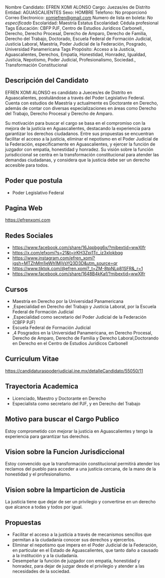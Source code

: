 Nombre Candidato: EFREN XOMI ALONSO
Cargo: Juezas/es de Distrito
Entidad: AGUASCALIENTES
Sexo: HOMBRE
Telefono: No proporcionó
Correo Electronico: xomiefren@gmail.com
Numero de lista en boleta: *No especificado*
Escolaridad: Maestría
Estatus Escolaridad: Cédula profesional
Tags Educación: CBFP PJF, Centro de Estudios Jurídicos Carbonell., Derecho, Derecho Procesal, Derecho de Amparo, Derecho de Familia, Derecho del Trabajo, Doctorado, Escuela Federal de Formación Judicial, Justicia Laboral, Maestría, Poder Judicial de la Federación, Posgrado, Universidad Panamericana
Tags Propósito: Acceso a la Justicia, Aguascalientes, Derechos, Empatía, Honestidad, Honradez, Igualdad, Justicia, Nepotismo, Poder Judicial, Profesionalismo, Sociedad., Transformación Constitucional


## Descripción del Candidato 

EFREN XOMI ALONSO es candidato a Jueces/es de Distrito en Aguascalientes, postulándose a través del Poder Legislativo Federal. Cuenta con estudios de Maestría y actualmente es Doctorante en Derecho, además de contar con diversas especializaciones en áreas como Derecho del Trabajo, Derecho Procesal y Derecho de Amparo.

Su motivación para buscar el cargo se basa en el compromiso con la mejora de la justicia en Aguascalientes, destacando la experiencia para garantizar los derechos ciudadanos.  Entre sus propuestas se encuentran facilitar el acceso a la justicia, eliminar el nepotismo en el Poder Judicial de la Federación, específicamente en Aguascalientes, y ejercer la función de juzgador con empatía, honestidad y honradez.  Su visión sobre la función jurisdiccional se centra en la transformación constitucional para atender las demandas ciudadanas, y considera que la justicia debe ser un derecho accesible para todos.


## Poder que postula

- Poder Legislativo Federal


## Pagina Web

https://efrenxomi.com


## Redes Sociales

- https://www.facebook.com/share/16Jqpbgg6x/?mibextid=wwXIfr
- https://x.com/efxomi?s=21&t=irKH3Zpi1Tc_iz3xIokbqg
- https://www.instagram.com/efren_xomi?igsh=MTZhMm1ieWh1MjVsYQ3D3D&utm_source=qr
- https://www.tiktok.com/@efren.xomi?_t=ZM-8tpNLp81SFR&_r=1
- https://www.facebook.com/share/1648B4kKaf/?mibextid=wwXIfr


## Cursos

- Maestría en Derecho por la Universidad Panamericana
- ,Especialidad en Derecho del Trabajo y Justicia Laboral, por la Escuela Federal de Formación Judicial
- ,Especialidad como secretario del Poder Judicial de la Federación (CBFP PJF)
- Escuela Federal de Formación Judicial
- ,4 Posgrados en la Universidad Panamericana, en Derecho Procesal, Derecho de Amparo, Derecho de Familia y Derecho Laboral,Doctorando en Derecho en el Centro de Estudios Jurídicos Carbonell


## Curriculum Vitae

https://candidaturaspoderjudicial.ine.mx/detalleCandidato/55050/11


## Trayectoria Academica

- Licenciado, Maestro y Doctorante en Derecho
- Especialista como secretario del PJF, y en Derecho del Trabajo


## Motivo para buscar el Cargo Publico

Estoy comprometido con mejorar la justicia en Aguascalientes y tengo la experiencia para garantizar tus derechos.


## Vision sobre la Funcion Jurisdiccional

Estoy convencido que la transformación constitucional permitirá atender los reclamos del pueblo para acceder a una justicia cercana, de la mano de la honestidad y el profesionalismo.


## Vision sobre la Imparticion de Justicia

La justicia tiene que dejar de ser un privilegio y convertirse en un derecho que alcance a todas y todos por igual.


## Propuestas

- Facilitar el acceso a la justicia a través de mecanismos sencillos que permitan a la ciudadanía conocer sus derechos y ejercerlos.
- Eliminar el nepotismo que impera en el Poder Judicial de la Federación, en particular en el Estado de Aguascalientes, que tanto daño a causado a la institución y a la ciudadanía.
- Desempeñar la función de juzgador con empatía, honestidad y honradez, para dejar de juzgar desde el privilegio y atender a las necesidades de la sociedad.


